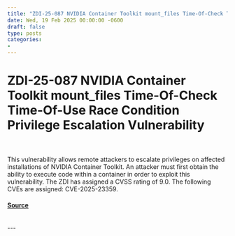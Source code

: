 ```yaml
---
title: "ZDI-25-087 NVIDIA Container Toolkit mount_files Time-Of-Check Time-Of-Use Race Condition Privilege Escalation Vulnerability"
date: Wed, 19 Feb 2025 00:00:00 -0600
draft: false
type: posts
categories: 
- 
---
```

# ZDI-25-087 NVIDIA Container Toolkit mount_files Time-Of-Check Time-Of-Use Race Condition Privilege Escalation Vulnerability

<br/>

<br/>
This vulnerability allows remote attackers to escalate privileges on affected installations of NVIDIA Container Toolkit. An attacker must first obtain the ability to execute code within a container in order to exploit this vulnerability. The ZDI has assigned a CVSS rating of 9.0. The following CVEs are assigned: CVE-2025-23359.

#### [Source](http://www.zerodayinitiative.com/advisories/ZDI-25-087/)

<br/>
---
